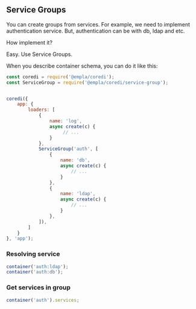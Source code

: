 ## Service Groups

You can create groups from services. For example,
we need to implement authentication service. But,
authentication can be with db, ldap and etc.

How implement it?

Easy. Use Service Groups.

When you describe container schema, you can
do it like this:

```js
const coredi = require('@empla/coredi');
const ServiceGroup = require('@empla/coredi/service-group');


coredi({
    app: {
        loaders: [
            {
                name: 'log',
                async create(c) {
                     // ...
                }
            },
            ServiceGroup('auth', [
                {
                    name: 'db',
                    async create(c) {
                        // ...
                    }   
                },
                {
                    name: 'ldap',
                    async create(c) {
                        // ...
                    }   
                },
            ]),
        ]
    }
}, 'app');
```

### Resolving service

```js
container('auth:ldap');
container('auth:db');
```

### Get services in group

```js
container('auth').services;
```
